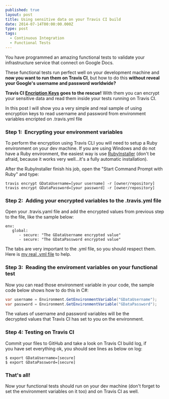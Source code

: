 ```yaml
---
published: true
layout: post
title: Using sensitive data on your Travis CI build
date: 2014-07-14T00:00:00.000Z
type: post
tags: 
  - Continuous Integration
  - Functional Tests
---
```






You have programmed an amazing functional tests to validate your infrastructure service that connect on Google Docs.

These functional tests run perfect well on your development machine and **now you want to run them on Travis CI**, but how to do this **without reveal your Google's username and password worldwide?**

**Travis CI [Encription Keys](http://docs.travis-ci.com/user/encryption-keys) goes to the rescue!** With them you can encrypt your sensitive data and read them inside your tests running on Travis CI.

In this post I will show you a very simple and real sample of using encryption keys to read username and password from environment variables encripted on .travis.yml file

### Step 1:  Encrypting your environment variables
To perform the encryption using Travis CLI you will need to setup a Ruby environment on your dev machine. If you are using Windows and do not have a Ruby environment, the easiest way is use [RubyInstaller](http://rubyinstaller.org/) (don't be afraid, because it works very well...it's a fully automatic installation).

After the RubyInstaller finish his job, open the "Start Command Prompt with Ruby" and type:

```
travis encrypt GDataUsername=[your username] -r [owner/repository]
travis encrypt GDataPassword=[your password] -r [owner/repository]
```

### Step 2:  Adding your encrypted variables to the .travis.yml file
Open your .travis.yaml file and add the encrypted values from previous step to the file, like the sample below:

```
env:
   global:
      - secure: "The GDataUsername encrypted value"
      - secure: "The GDataPassword encrypted value"
```

The tabs are very important to the .yml file, so you should respect them. Here is [my real .yml file](https://github.com/skahal/Skahal.Infrastructure.Repositories/blob/master/.travis.yml) to help.

### Step 3:  Reading the enviroment variables on your functional test
Now you can read those environment variable in your code, the sample code below shows how to do this in C#:

```csharp
var username = Environment.GetEnvironmentVariable("GDataUsername");
var password = Environment.GetEnvironmentVariable("GDataPassword");
```

The values of username and password variables will be the decrypted values that Travis CI has set to you on the environment.

### Step 4: Testing on Travis CI
Commit your files to GitHub and take a look on Travis CI build log, if you have set everything ok, you should see lines as below on log:

```
$ export GDataUsername=[secure]
$ export GDataPassword=[secure]
```

### That's all!
Now your functional tests should run on your dev machine (don't forget to set the environment variables on it too) and on Travis CI as well.
